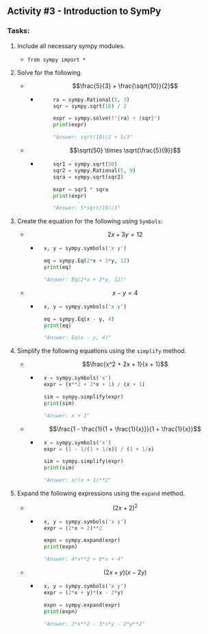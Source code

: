 ## Activity #3 - Introduction to SymPy

### Tasks:

1. Include all necessary sympy modules.
   - `from sympy import *`

2. Solve for the following
   - $$\frac{5}{3} + \frac{\sqrt{10}}{2}$$
     - ```py
            ra = sympy.Rational(5, 3)
            sqr = sympy.sqrt(10) / 2

            expr = sympy.solve(f"{ra} + {sqr}")
            print(expr)

            "Answer: sqrt(10)/2 + 5/3"
        ```
   - $$\sqrt{50} \times \sqrt{\frac{5}{9}}$$
     - ```py
            sqr1 = sympy.sqrt(50)
            sqr2 = sympy.Rational(5, 9)
            sqra = sympy.sqrt(sqr2)

            expr = sqr1 * sqra
            print(expr)

            "Answer: 5*sqrt(10)/3"
        ```
3. Create the equation for the following using `Symbols`:
    - $$2x+3y=12$$
        - ```py
            x, y = sympy.symbols('x y')

            eq = sympy.Eq(2*x + 3*y, 12)
            print(eq)

            "Answer: Eq(2*x + 3*y, 12)"
          ```
    - $$x−y=4$$
        - ```py
            x, y = sympy.symbols('x y')

            eq = sympy.Eq(x - y, 4)
            print(eq)

            "Answer: Eq(x - y, 4)"
          ```
4. Simplify the following equations using the `simplify` method.
    - $$\frac{x^2 + 2x + 1}{x + 1}$$
        - ```py
            x = sympy.symbols('x')
            expr = (x**2 + 2*x + 1) / (x + 1)

            sim = sympy.simplify(expr)
            print(sim)

            "Answer: x + 1"
            ```
    - $$\frac{1 - \frac{1}{1 + \frac{1}{x}}}{1 + \frac{1}{x}}$$
        - ```py
            x = sympy.symbols('x')
            expr = (1 - 1/(1 + 1/x)) / (1 + 1/x)

            sim = sympy.simplify(expr)
            print(sim)

            "Answer: x/(x + 1)**2"
            ```
5. Expand the following expressions using the `expand` method.
    - $$(2x + 2)^2$$
        - ```py
            x, y = sympy.symbols('x y')
            expr = (2*x + 2)**2

            expn = sympy.expand(expr)
            print(expn)

            "Answer: 4*x**2 + 8*x + 4"
            ```
    - $$(2x + y)(x - 2y)$$
        - ```py
            x, y = sympy.symbols('x y')
            expr = (2*x + y)*(x - 2*y)

            expn = sympy.expand(expr)
            print(expn)

            "Answer: 2*x**2 - 3*x*y - 2*y**2"
            ```